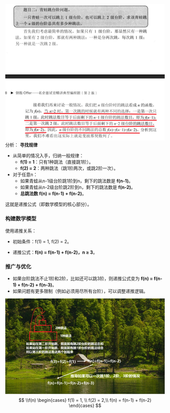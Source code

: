 ![image-20250322092614202](assets/image-20250322092614202.png) 
分析：
**寻找规律**

- 从简单的情况入手，归纳一般规律：
  - **f(1) = 1**：只有1种跳法（直接跳1阶）。
  - **f(2) = 2**：两种跳法（跳1阶两次，或跳2阶一次）。
- 对于任意n：
  - 如果青蛙从n-1级台阶跳1阶到n，剩下的跳法数是 **f(n-1)**。
  - 如果青蛙从n-2级台阶跳2阶到n，剩下的跳法数是 **f(n-2)**。
  - **总跳法数 f(n) = f(n-1) + f(n-2)**。

这就是递推公式（即数学模型的核心部分）。

### **构建数学模型**

使用递推关系：

- 初始条件：f(1) = 1, f(2) = 2。

- 递推公式：**f(n) = f(n-1) + f(n-2)，n ≥ 3**。

### **推广与优化**

  - 如果台阶跳法不止1阶和2阶，比如还可以跳3阶，则递推公式变为 **f(n) = f(n-1) + f(n-2) + f(n-3)**。
  - 如果问题有更多限制（例如必须用尽所有台阶），可以调整递推逻辑。

![image-20250322104832642](assets/image-20250322104832642.png)
$$
\\f(n)
\begin{cases}
f(1) = 1, \\
f(2) = 2,\\
f(n) = f(n-1) + f(n-2)
\end{cases}
$$
